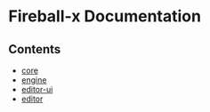 # Fireball-x Documentation

## Contents

 - [core](core)
 - [engine](engine)
 - [editor-ui](editor-ui)
 - [editor](editor)

